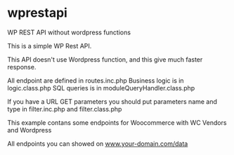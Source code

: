 # wprestapi
WP REST API without wordpress functions

This is a simple WP Rest API.

This API doesn't use Wordpress function, and this give much faster response.

All endpoint are defined in routes.inc.php
Business logic is in logic.class.php
SQL queries is in moduleQueryHandler.class.php 

If you have a URL GET parameters you should put parameters name and type in filter.inc.php and filter.class.php

This example contans some endpoints for Woocommerce with WC Vendors and Wordpress

All endpoints you can showed on www.your-domain.com/data


